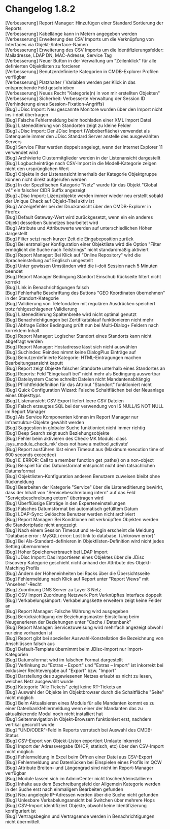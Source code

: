 # Changelog 1.8.2

[Verbesserung]  Report Manager: Hinzufügen einer Standard Sortierung der Reports  
[Verbesserung]  Kabellänge kann in Metern angegeben werden  
[Verbesserung]  Erweiterung des CSV Imports um die Verknüpfung von Interfaces via Objekt-/Interface-Namen  
[Verbesserung]  Erweiterung des CSV Imports um die Identifizierungsfelder: Mailadresse, LDAP DN, MAC-Adresse, Service Tag  
[Verbesserung]  Neuer Button in der Verwaltung um "Zeilenklick" für alle definierten Objektlisten zu forcieren  
[Verbesserung]  Benutzerdefinierte Kategorien in CMDB-Explorer Profilen verfügbar  
[Verbesserung]  Platzhalter / Variablen werden per Klick in das entsprechende Feld geschrieben  
[Verbesserung]  Neues Recht "Kategorie(n) in von mir erstellten Objekten"  
[Verbesserung]  Sicherheit: Verbesserte Verwaltung der Session ID (Verhinderung eines Session-Fixation-Angriffs)  
[Bug]           JDisc Import: Neu gescannte Monitore wurden über den Import nicht ins i-doit übertragen  
[Bug]           Falsche Fehlermeldung beim hochladen einer XML Import Datei  
[Bug]           Listeneditierung von Standorten zeigt zu kleine Felder  
[Bug]           JDisc Import: Der JDisc Import (Weboberfläche) verwendet als Datenquelle immer den JDisc Standard Server anstelle des ausgewählten Servers  
[Bug]           Service Filter werden doppelt angelegt, wenn der Internet Explorer 11 verwendet wird  
[Bug]           Archivierte Clustermitglieder werden in der Listenansicht dargestellt  
[Bug]           Logbucheinträge nach CSV-Import in die Modell-Kategorie zeigen nicht den ursprünglichen Wert  
[Bug]           Objekte in der Listenansicht innerhalb der Kategorie Objektgruppe können nicht direkt aufgerufen werden  
[Bug]           In der Spezifischen Kategorie "Netz" wurde für das Objekt "Global v4" ein falscher CIDR Suffix angezeigt  
[Bug]           JDisc Import: Lizenzobjekte werden immer wieder neu erstellt sobald der Unique Check auf Objekt-Titel aktiv ist  
[Bug]           Anzeigefehler bei der Druckansicht über den CMDB-Explorer in Firefox  
[Bug]           Default Gateway-Wert wird zurückgesetzt, wenn ein ein anderes Objekt desselben Subnetzes bearbeitet wird  
[Bug]           Attribute und Attributwerte werden auf unterschiedlichen Höhen dargestellt  
[Bug]           Filter setzt nach kurzer Zeit die Eingabeposition zurück  
[Bug]           Bei erstmaliger Konfiguration einer Objektliste wird die Option "Filter ermöglicht die Suche nach Teilstrings" nicht standardmäßig aktiviert  
[Bug]           Report Manager: Bei Klick auf "Online Repository" wird die Spracheinstellung auf Englisch umgestellt  
[Bug]           Unter gewissen Umständen wird die i-doit Session nach 5 Minuten beendet  
[Bug]           Report Manager Bedingung Standort Einschub Rückseite filtert nicht korrekt  
[Bug]           Link in Benachrichtigungen falsch  
[Bug]           Fehlerhafte Beschriftung des Buttons "GEO Koordinaten übernehmen" in der Standort-Kategorie  
[Bug]           Validierung von Telefondaten mit regulären Ausdrücken speichert trotz fehlgeschlagener Validierung  
[Bug]           Listeneditierung Spaltenbreite wird nicht optimal genutzt  
[Bug]           Benachrichtigungen bei Zertifikatablauf funktionieren nicht mehr  
[Bug]           Abfrage Editor Bedingung prüft nun bei Multi-Dialog+ Feldern nach korrektem Inhalt  
[Bug]           Report Manager: Logischer Standort eines Standorts kann nicht abgefragt werden  
[Bug]           Report Manager: Hostadresse lässt sich nicht auswählen  
[Bug]           Suchindex: Reindex nimmt keine DialogPlus Einträge auf  
[Bug]           Benutzerdefinierte Kategorie: HTML-Eintragungen machen Bearbeitungsansicht kaputt  
[Bug]           Report zeigt Objekte falscher Standorte unterhalb eines Standortes an  
[Bug]           Reports: Feld "Eingekauft bei" nicht mehr als Bedingung auswertbar  
[Bug]           Dateisystem Cache schreibt Dateien nicht Mandantenabhängig  
[Bug]           Pflichtfelddefinition für das Attribut "Standort" funktioniert nicht  
[Bug]           Quick Configuration Wizard: Falsche Schaltflächen bei der Neuanlage eines Objekttyps  
[Bug]           Listenansicht CSV Export liefert leere CSV Dateien  
[Bug]           Falsch erzeugtes SQL bei der verwendung von IS NULL/IS NOT NULL im Report Manager  
[Bug]           Als Service Komponenten können im Report Manager nur Infrastruktur-Objekte gewählt werden  
[Bug]           Suggestion in globaler Suche funktioniert nicht immer richtig  
[Bug]           Deep Search zeigt auch Beziehungsobjekte  
[Bug]           Fehler beim aktivieren des Check-MK Moduls: class ‚isys_module_check_mk‘ does not have a method ‚activate‘  
[Bug]           Report ausführen löst einen Timeout aus (Maximum execution time of 600 seconds exceeded)  
[Bug]           E_ERROR: Call to a member function get_paths() on a non-object  
[Bug]           Beispiel für das Datumsformat entspricht nicht dem tatsächlichen Datumsformat  
[Bug]           Objektlisten-Konfiguration anderen Benutzern zuweisen bleibt ohne Rückmeldung  
[Bug]           Bearbeiten der Kategorie "Service" über die Listeneditierung bewirkt, dass der Inhalt von "Servicebeschreibung intern" auf das Feld "Servicebeschreibung extern" übertragen wird  
[Bug]           Überflüssige Einträge in den Experteneinstellungen  
[Bug]           Falsches Datumsformat bei automatisch gefülltem Datum  
[Bug]           LDAP-Sync: Gelöschte Benutzer werden nicht archiviert  
[Bug]           Report Manager: Bei Konditionen mit verknüpften Objekten werden die Standortpfade nicht angezeigt  
[Bug]           Nach einem Session Timeout und re-login erscheint die Meldung "Database error : MySQLi error: Lost link to database. (Unknown error)"  
[Bug]           Bei Als-Standard-definieren in Objektlisten-Definition wird nicht jedes Setting übernommen  
[Bug]           Hoher Speicherverbrauch bei LDAP Import  
[Bug]           JDisc Import: Das importieren eines Objektes über die JDisc Discovery Kategorie geschieht nicht anhand der Attribute des Objekt-Matching Profils  
[Bug]           Ändern der Höheneinheiten bei Racks über die Übersichtsseite  
[Bug]           Fehlermeldung nach Klick auf Report unter "Report Views" mit "Ansehen"-Recht  
[Bug]           Zuordnung DNS Server zu Layer 3 Netz  
[Bug]           CSV Import Zuordnung Netzwerk Port Verknüpftes Interface doppelt  
[Bug]           Verkabelungsimport: Verkabelungskette erweitern zeigt keine Felder an  
[Bug]           Report Manager: Falsche Währung wird ausgegeben  
[Bug]           Berücksichtigung der Beziehungsmaster-Einstellung beim Neugenerieren der Beziehungen unter "Cache / Datenbank"  
[Bug]           Report Manager: Servicezuweisung wird mehrfach angezeigt obwohl nur eine vorhanden ist  
[Bug]           Report gibt bei spezieller Auswahl-Konstellation die Bezeichnung von Anschlüssen falsch aus  
[Bug]           Default-Template übernimmt beim JDisc-Import nur Import-Kategorien  
[Bug]           Datumsformat wird im falschen Format dargestellt  
[Bug]           Verlinkung zu "Extras – Export" und "Extras – Import" ist inkorrekt bei exklusiver Rechtevergabe auf "Export" bzw. "Import"  
[Bug]           Darstellung des zugewiesenen Netzes erlaubt es nicht zu lesen, welches Netz ausgewählt wurde  
[Bug]           Kategorie "Alle Tickets" zeigt keine RT-Tickets an  
[Bug]           Auswahl der Objekte im Objektbrowser durch die Schaltfläche "Seite" nicht möglich  
[Bug]           Beim Aktualisieren eines Moduls für alle Mandanten kommt es zu einer Datenbankfehlermeldung wenn einer der Mandanten das zu aktualisierende Modul noch nicht installiert hat  
[Bug]           Seitennavigation in Objekt-Browsern funktioniert erst, nachdem vertikal gescrollt wurde  
[Bug]           "UND/ODER"-Feld in Reports verrutsch bei Auswahl des CMDB-Status  
[Bug]           CSV-Export von Objekt-Listen exportiert Umlaute inkorrekt  
[Bug]           Import der Adressvergabe (DHCP, statisch, etc) über den CSV-Import nicht möglich  
[Bug]           Fehlermeldung in Excel beim Öffnen einer Datei aus CSV-Export  
[Bug]           Fehlermeldung und Datenlücken bei Einspielen eines Profils im QCW  
[Bug]           Attribute Breiten- und Längengrad sind nicht im Report-Manager verfügbar  
[Bug]           Module lassen sich im AdminCenter nicht löschen/deinstallieren  
[Bug]           Inhalte aus dem Beschreibungsfeld der Allgemein Kategorie werden in der Suche erst nach einmaligem Bearbeiten gefunden  
[Bug]           Neu angelegte IP-Adressen werden über die Suche nicht gefunden  
[Bug]           Unlesbare Verkabelungsansicht bei Switchen über mehrere Hops  
[Bug]           CSV-Import identifiziert Objekte, obwohl keine Identifizierung konfiguriert ist  
[Bug]           Vertragsbeginn und Vertragsende werden in Benachrichtigungen nicht übermittelt  